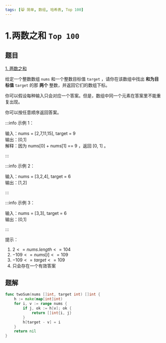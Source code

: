 ```yaml
---
tags: [😸 简单, 数组, 哈希表, Top 100]
---
```


# 1.两数之和 `Top 100`

## 题目

[1. 两数之和](https://leetcode.cn/problems/two-sum/?envType=study-plan-v2&envId=top-100-liked)

给定一个整数数组 `nums` 和一个整数目标值 `target` ，请你在该数组中找出 **和为目标值** `target` 的那 **两个** 整数，并返回它们的数组下标。

你可以假设每种输入只会对应一个答案。但是，数组中同一个元素在答案里不能重复出现。

你可以按任意顺序返回答案。

:::info 示例 1：

输入：nums = [2,7,11,15], target = 9  
输出：[0,1]  
解释：因为 nums[0] + nums[1] == 9 ，返回 [0, 1] 。

:::

:::info 示例 2：

输入：nums = [3,2,4], target = 6  
输出：[1,2]

:::

:::info 示例 3：

输入：nums = [3,3], target = 6  
输出：[0,1]

:::

提示：

1. $2 <= nums.length <= 104$
2. $-109 <= nums[i] <= 109$
3. $-109 <= target <= 109$
4. 只会存在一个有效答案

## 题解

```go
func twoSum(nums []int, target int) []int {
    h := make(map[int]int)
    for i, v := range nums {
        if j, ok := h[v]; ok {
            return []int{i, j}
        }
        h[target - v] = i
    }
    return nil
}
```
